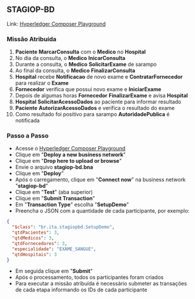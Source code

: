 ## STAGIOP-BD

Link: [Hyperledger Composer Playground](https://composer-playground.mybluemix.net)

### Missão Atribuída

1. **Paciente** **MarcarConsulta** com o **Medico** no **Hospital**
2. No dia da consulta, o **Medico** **InicarConsulta**
3. Durante a consulta, o **Medico** **SolicitarExame** de sarampo
4. Ao final da consulta, o **Medico** **FinalizarConsulta**
5. **Hospital** recebe **Notificacao** de novo exame e **ContratarFornecedor** para realizar o **Exame**
6. **Fornecedor** verifica que possui novo exame e **IniciarExame**
7. Depois de algumas horas **Fornecedor** **FinalizarExame** e avisa **Hospital**
8. **Hospital** **SolicitarAcessoDados** ao paciente para informar resultado
9. **Paciente** **AutorizarAcessoDados** e verifica o resultado do exame
10. Como resultado foi positivo para sarampo **AutoridadePublica** é notificada

### Passo a Passo

- Acesse o [Hyperledger Composer Playground](https://composer-playground.mybluemix.net)
- Clique em "**Deploy a new business network**"
- Clique em "**Drop here to upload or browse**"
- Envie o arquivo **stagiop-bd.bna**
- Clique em "**Deploy**"
- Após o carregamento, clique em "**Connect now**" na business network "**stagiop-bd**"
- Clique em "**Test**" (aba superior)
- Clique em "**Submit Transaction**"
- Em "**Transaction Type**" escolha "**SetupDemo**"
- Preencha o JSON com a quantidade de cada participante, por exemplo:
```json
{
  "$class": "br.ita.stagiopbd.SetupDemo",
  "qtdPacientes": 3,
  "qtdMedicos": 3,
  "qtdFornecedores": 3,
  "especialidade": "EXAME_SANGUE",
  "qtdHospitais": 3
}
```
- Em seguida clique em "**Submit**"
- Após o processamento, todos os participantes foram criados
- Para executar a missão atribuída é necessário submeter as transações de cada etapa informando os IDs de cada participante


